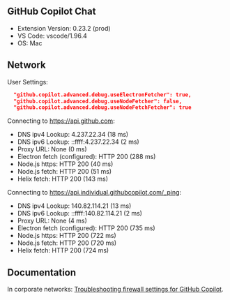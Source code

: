 ## GitHub Copilot Chat

- Extension Version: 0.23.2 (prod)
- VS Code: vscode/1.96.4
- OS: Mac

## Network

User Settings:
```json
  "github.copilot.advanced.debug.useElectronFetcher": true,
  "github.copilot.advanced.debug.useNodeFetcher": false,
  "github.copilot.advanced.debug.useNodeFetchFetcher": true
```

Connecting to https://api.github.com:
- DNS ipv4 Lookup: 4.237.22.34 (18 ms)
- DNS ipv6 Lookup: ::ffff:4.237.22.34 (2 ms)
- Proxy URL: None (0 ms)
- Electron fetch (configured): HTTP 200 (288 ms)
- Node.js https: HTTP 200 (40 ms)
- Node.js fetch: HTTP 200 (51 ms)
- Helix fetch: HTTP 200 (143 ms)

Connecting to https://api.individual.githubcopilot.com/_ping:
- DNS ipv4 Lookup: 140.82.114.21 (13 ms)
- DNS ipv6 Lookup: ::ffff:140.82.114.21 (2 ms)
- Proxy URL: None (4 ms)
- Electron fetch (configured): HTTP 200 (735 ms)
- Node.js https: HTTP 200 (722 ms)
- Node.js fetch: HTTP 200 (720 ms)
- Helix fetch: HTTP 200 (724 ms)

## Documentation

In corporate networks: [Troubleshooting firewall settings for GitHub Copilot](https://docs.github.com/en/copilot/troubleshooting-github-copilot/troubleshooting-firewall-settings-for-github-copilot).